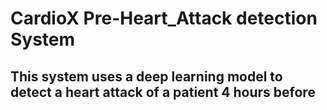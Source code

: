 # CardioX Pre-Heart_Attack detection System

## This system uses a deep learning model to detect a heart attack of a patient 4 hours before


